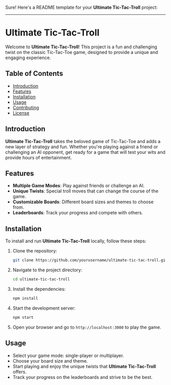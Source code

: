 Sure! Here's a README template for your **Ultimate Tic-Tac-Troll** project:

---

# Ultimate Tic-Tac-Troll

Welcome to **Ultimate Tic-Tac-Troll**! This project is a fun and challenging twist on the classic Tic-Tac-Toe game, designed to provide a unique and engaging experience. 

## Table of Contents

- [Introduction](#introduction)
- [Features](#features)
- [Installation](#installation)
- [Usage](#usage)
- [Contributing](#contributing)
- [License](#license)

## Introduction

**Ultimate Tic-Tac-Troll** takes the beloved game of Tic-Tac-Toe and adds a new layer of strategy and fun. Whether you're playing against a friend or challenging an AI opponent, get ready for a game that will test your wits and provide hours of entertainment.

## Features

- **Multiple Game Modes**: Play against friends or challenge an AI.
- **Unique Twists**: Special troll moves that can change the course of the game.
- **Customizable Boards**: Different board sizes and themes to choose from.
- **Leaderboards**: Track your progress and compete with others.

## Installation

To install and run **Ultimate Tic-Tac-Troll** locally, follow these steps:

1. Clone the repository:
   ```bash
   git clone https://github.com/yourusername/ultimate-tic-tac-troll.git
   ```

2. Navigate to the project directory:
   ```bash
   cd ultimate-tic-tac-troll
   ```

3. Install the dependencies:
   ```bash
   npm install
   ```

4. Start the development server:
   ```bash
   npm start
   ```

5. Open your browser and go to `http://localhost:3000` to play the game.

## Usage

- Select your game mode: single-player or multiplayer.
- Choose your board size and theme.
- Start playing and enjoy the unique twists that **Ultimate Tic-Tac-Troll** offers.
- Track your progress on the leaderboards and strive to be the best.

